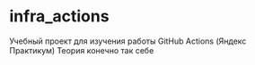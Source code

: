 # infra_actions
Учебный проект для изучения работы GitHub Actions (Яндекс Практикум)
Теория конечно так себе